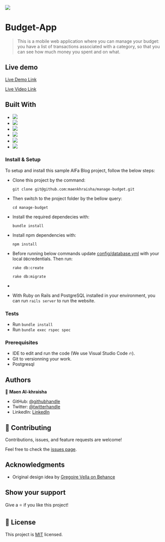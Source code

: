 ![](https://img.shields.io/badge/Maen-AL--Khraisha-blue)

# Budget-App

> This is a mobile web application where you can manage your budget: you have a list of transactions associated with a category, so that you can see how much money you spent and on what.

## Live demo
[Live Demo Link](https://budget-app-maen.herokuapp.com/)

[Live Video Link](https://www.loom.com/share/ea6b6118e4ee496e89c6cb8cc6f40ab5)

## Built With

- ![](https://img.shields.io/badge/Github-blueviolet)
- ![](https://img.shields.io/badge/Ruby-red)
- ![](https://img.shields.io/badge/Ruby*on*Rails-red)
- ![](https://img.shields.io/badge/PostgreSql-blue)
- ![](https://img.shields.io/badge/Tailwind-blue)
- ![](https://img.shields.io/badge/bootstrap-blue)


### Install & Setup

To setup and install this sample AlFa Blog project, follow the below steps:
- Clone this project by the command: 
  ```
  git clone git@github.com:maenkhraisha/manage-budget.git
  ```

- Then switch to the project folder by the bellow query:

  ```
  cd manage-budget
  ```

- Install the required dependecies with:
  ```
  bundle install
  ```
- Install npm dependencies with: 
  ```
  npm install
  ```
- Before running below commands update [config/database.yml](./config/database.yml) with your local `DB`credentials. Then run:
    ```
    rake db:create
    ```
    ```
    rake db:migrate
    ```
-
- With Ruby on Rails and PostgreSQL installed in your environment, you can run `rails server` to run the website.
### Tests

- Run `bundle install`
- Run `bundle exec rspec spec`

### Prerequisites

- IDE to edit and run the code (We use Visual Studio Code 🔥).
- Git to versionning your work.
- Postgresql

## Authors

👤 **Maen Al-khraisha**

- GitHub: [@githubhandle](https://github.com/maen1980)
- Twitter: [@twitterhandle](https://twitter.com/AlkhryshaM)
- LinkedIn: [LinkedIn](https://www.linkedin.com/in/ma-en-mohammad-303930100/)


## 🤝 Contributing

Contributions, issues, and feature requests are welcome!

Feel free to check the [issues page](https://github.com/Terbeche/Budget-app/issues).


## Acknowledgments

- Original design idea by [Gregoire Vella on Behance](https://www.behance.net/gallery/19759151/Snapscan-iOs-design-and-branding?tracking_source=)

## Show your support

Give a ⭐️ if you like this project!

## 📝 License

This project is [MIT](./MIT.md) licensed.